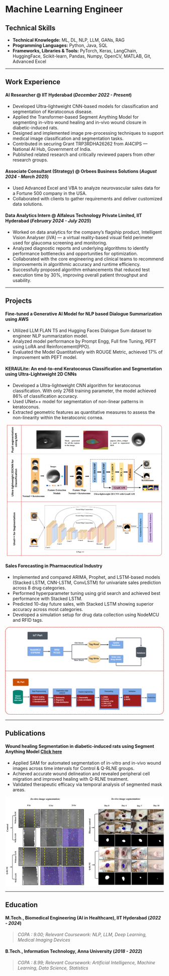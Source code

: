 # Machine Learning Engineer

## Technical Skills
- **Technical Knowlegde:** ML, DL, NLP, LLM, GANs, RAG
- **Programming Languages:**  Python, Java, SQL
- **Frameworks, Libraries & Tools:** PyTorch, Keras, LangChain, HuggingFace, Scikit-learn, Pandas, Numpy, OpenCV, MATLAB, Git, Advanced Excel

____________________________________________________________________________________________________________________________________________________________________

## Work Experience
#### **AI Researcher @ IIT Hyderabad** (_December 2022 - Present_)
- Developed Ultra-lightweight CNN-based models for classification and segmentation of Keratoconus disease.
- Applied the Transformer-based Segment Anything Model for segmenting in-vitro wound healing and in-vivo wound closure in diabetic-induced rats.
- Designed and implemented image pre-processing techniques to support medical image classification and segmentation tasks.
- Contributed in securing Grant TRP3RDHA26262 from AI4CIPS — National AI Hub, Government of India.
- Published related research and critically reviewed papers from other research groups.

#### **Associate Consultant (Strategy) @ Orbees Business Solutions** (_August 2024 - March 2025_)
- Used Advanced Excel and VBA to analyze neurovascular sales data for a Fortune 500 company in the USA.
- Collaborated with clients to gather requirements and deliver customized data solutions.

#### **Data Analytics Intern @ Alfaleus Technology Private Limited, IIT Hyderabad** (_February 2024 - July 2025_)
- Worked on data analytics for the company’s flagship product, Intelligent Vision Analyser (iVA) — a virtual reality-based visual field perimeter used for glaucoma screening and monitoring.
- Analyzed diagnostic reports and underlying algorithms to identify performance bottlenecks and opportunities for optimization.
- Collaborated with the core engineering and clinical teams to recommend improvements in algorithmic accuracy and runtime efficiency.
- Successfully proposed algorithm enhancements that reduced test execution time by 30%, improving overall patient throughput and usability.

____________________________________________________________________________________________________________________________________________________________________

## Projects
#### **Fine-tuned a Generative AI Model for NLP based Dialogue Summarization using AWS**
- Utilized LLM FLAN T5 and Hugging Faces Dialogue Sum dataset to engineer NLP summarization model.
- Analyzed model performance by Prompt Engg, Full fine Tuning, PEFT using LoRA and Reinforcement(PPO).
- Evaluated the Model Quantitatively with ROUGE Metric, achieved 17% of improvement with PEFT model.

#### **KERAULite: An end-to-end Keratoconus Classification and Segmentation using Ultra-Lightweight 2D CNNs**
- Developed a Ultra-lightweight CNN algorithm for keratoconus classification. With only 2768 training parameter, the model achieved 86% of classification accuracy.
- Used UNet++ model for segmentation of non-linear patterns in keratoconus.
- Extracted geometric features as quantitative measures to assess the non-linearity within the keratoconic cornea.


![KERAULite](assets/image/KERAULite_project.png)

#### **Sales Forecasting in Pharmaceutical Industry**
- Implemented and compared ARIMA, Prophet, and LSTM-based models (Stacked LSTM, CNN-LSTM, ConvLSTM) for univariate sales prediction across 8 drug categories.
- Performed hyperparameter tuning using grid search and achieved best performance with Stacked LSTM.
- Predicted 10-day future sales, with Stacked LSTM showing superior accuracy across most categories.
- Developed a simulation setup for drug data collection using NodeMCU and RFID tags.


![Sales Forecasting](assets/image/Sales_forecasting_project.png)

____________________________________________________________________________________________________________________________________________________________________

## Publications
#### **Wound healing Segmentation in diabetic-induced rats using Segment Anything Model** [Click here](https://advanced.onlinelibrary.wiley.com/doi/10.1002/adtp.202300345)
- Applied SAM for automated segmentation of in-vitro and in-vivo wound images across time intervals for Control & Q-RLNE groups.
- Achieved accurate wound delineation and revealed peripheral cell migration and improved healing with Q-RLNE treatment.
- Validated therapeutic efficacy via temporal analysis of segmented mask areas.


![SAM project](assets/image/AI%20based%20image%20segmentation%20image.pptx%20(2).png)

____________________________________________________________________________________________________________________________________________________________________

## Education
#### **M.Tech., Biomedical Engineering (AI in Healthcare), IIT Hyderabad** (_2022 - 2024_)
> _CGPA : 9.00; Relevant Coursework: NLP, LLM, Deep Learning, Medical Imaging Devices_

#### **B.Tech., Information Technology, Anna University** (_2018 - 2022_)
> _CGPA : 8.99; Relevant Coursework: Artificial Intelligence, Machine Learning, Data Science, Statistics_
